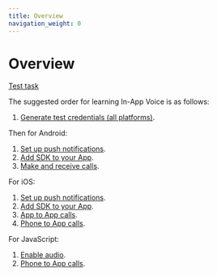 ```yaml
---
title: Overview
navigation_weight: 0
---
```


# Overview

[Test task](/task/client-sdk-getting-started)

The suggested order for learning In-App Voice is as follows:

1. [Generate test credentials (all platforms)](/client-sdk/getting-started/generate-test-credentials).

Then for Android:

1. [Set up push notifications](/tutorials/client-sdk-android-set-up-push-notifications).
2. [Add SDK to your App](/tutorials/client-sdk-android-add-sdk-to-your-app).
3. [Make and receive calls](/tutorials/client-sdk-android-make-receive-calls).

For iOS:

1. [Set up push notifications](/tutorials/client-sdk-ios-set-up-push-notifications).
2. [Add SDK to your App](/tutorials/client-sdk-ios-add-sdk-to-your-app).
3. [App to App calls](/tutorials/client-sdk-ios-in-app-calling).
4. [Phone to App calls](/tutorials/client-sdk-ios-inbound-pstn).

For JavaScript:

1. [Enable audio](/client-sdk/in-app-voice/guides/enable-audio).
2. [Phone to App calls](/client-sdk/in-app-voice/guides/inbound-pstn).
